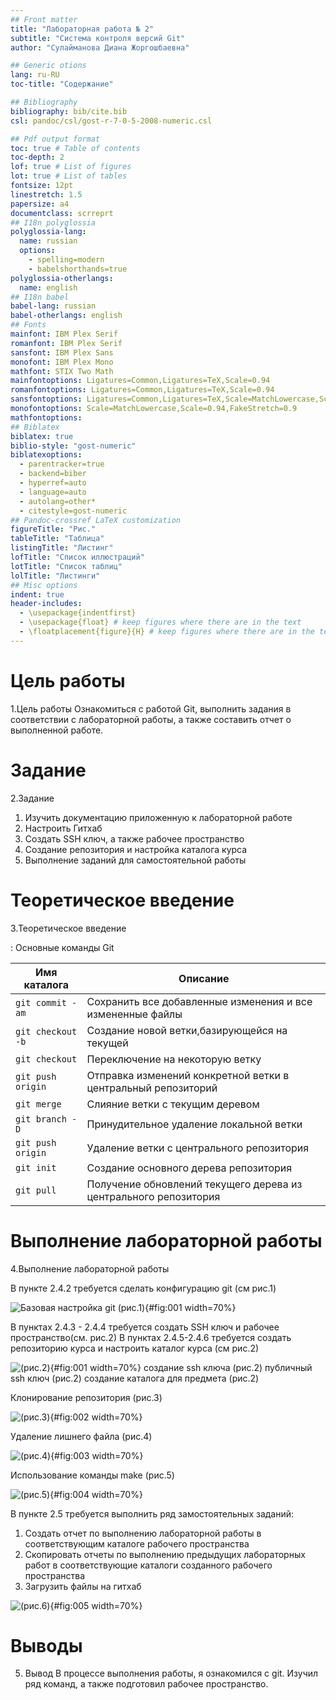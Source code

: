 ```yaml
---
## Front matter
title: "Лабораторная работа № 2"
subtitle: "Система контроля версий Git"
author: "Сулайманова Диана Жоргошбаевна"

## Generic otions
lang: ru-RU
toc-title: "Содержание"

## Bibliography
bibliography: bib/cite.bib
csl: pandoc/csl/gost-r-7-0-5-2008-numeric.csl

## Pdf output format
toc: true # Table of contents
toc-depth: 2
lof: true # List of figures
lot: true # List of tables
fontsize: 12pt
linestretch: 1.5
papersize: a4
documentclass: scrreprt
## I18n polyglossia
polyglossia-lang:
  name: russian
  options:
	- spelling=modern
	- babelshorthands=true
polyglossia-otherlangs:
  name: english
## I18n babel
babel-lang: russian
babel-otherlangs: english
## Fonts
mainfont: IBM Plex Serif
romanfont: IBM Plex Serif
sansfont: IBM Plex Sans
monofont: IBM Plex Mono
mathfont: STIX Two Math
mainfontoptions: Ligatures=Common,Ligatures=TeX,Scale=0.94
romanfontoptions: Ligatures=Common,Ligatures=TeX,Scale=0.94
sansfontoptions: Ligatures=Common,Ligatures=TeX,Scale=MatchLowercase,Scale=0.94
monofontoptions: Scale=MatchLowercase,Scale=0.94,FakeStretch=0.9
mathfontoptions:
## Biblatex
biblatex: true
biblio-style: "gost-numeric"
biblatexoptions:
  - parentracker=true
  - backend=biber
  - hyperref=auto
  - language=auto
  - autolang=other*
  - citestyle=gost-numeric
## Pandoc-crossref LaTeX customization
figureTitle: "Рис."
tableTitle: "Таблица"
listingTitle: "Листинг"
lofTitle: "Список иллюстраций"
lotTitle: "Список таблиц"
lolTitle: "Листинги"
## Misc options
indent: true
header-includes:
  - \usepackage{indentfirst}
  - \usepackage{float} # keep figures where there are in the text
  - \floatplacement{figure}{H} # keep figures where there are in the text
---
```


# Цель работы
1.Цель работы
Ознакомиться с работой Git, выполнить задания в соответствии с лабораторной
работы, а также составить отчет о выполненной работе.

# Задание
2.Задание
1) Изучить документацию приложенную к лабораторной работе
2) Настроить Гитхаб
3) Создать SSH ключ, а также рабочее пространство
4) Создание репозитория и настройка каталога курса
5) Выполнение заданий для самостоятельной работы



# Теоретическое введение
3.Теоретическое введение

: Основные команды Git

|    Имя каталога |    Описание                                                     |
|-----------------|-----------------------------------------------------------------|
| `git commit -am`| Сохранить все добавленные изменения и все измененные файлы      |
|`git checkout -b`| Создание новой ветки,базирующейся на текущей                    | 
|`git checkout`   | Переключение на некоторую ветку                                 |
|`git push origin`| Отправка изменений конкретной ветки в центральный репозиторий   |
|  `git merge`    | Слияние ветки с текущим деревом                                 |
| `git branch -D` | Принудительное удаление локальной ветки                         |
|`git push origin`| Удаление ветки с центрального репозитория                       |
|  `git init`     | Создание основного дерева репозитория                           |
|   `git pull `   | Получение обновлений текущего дерева из центрального репозитория|

# Выполнение лабораторной работы
 4.Выполнение лабораторной работы 
 
 В пункте 2.4.2 требуется сделать конфигурацию git (см рис.1)

![Базовая настройка git (рис.1)](image/git.png){#fig:001 width=70%}


В пунктах 2.4.3 - 2.4.4 требуется создать SSH ключ и рабочее пространство(см.
рис.2)
В пунктах 2.4.5-2.4.6 требуется создать репозиторию курса и настроить каталог курса (см рис.2)

![(рис.2)](image/SSH_key.png){#fig:001 width=70%}
создание ssh ключа (рис.2)
публичный ssh ключ (рис.2)
создание каталога для предмета (рис.2)


Клонирование репозитория (рис.3)

![(рис.3)](image/git_clone.png){#fig:002 width=70%}

 
 Удаление лишнего файла (рис.4)
 
 ![(рис.4)](image/add_file.jpg){#fig:003 width=70%}
 

 Использование команды make (рис.5)
 
 ![(рис.5)](image/make_2.png){#fig:004 width=70%}


В пункте 2.5 требуется выполнить ряд замостоятельных заданий:
1) Создать отчет по выполнению лабораторной работы в соответствующим
каталоге рабочего пространства
2) Скопировать отчеты по выполнению предыдущих лабораторных работ в
соответствующие каталоги созданного рабочего пространства
3) Загрузить файлы на гитхаб

![(рис.6)](image/finish.png){#fig:005 width=70%}

# Выводы
5. Вывод
В процессе выполнения работы, я ознакомился с git. Изучил ряд команд, а также подготовил рабочее пространство.

